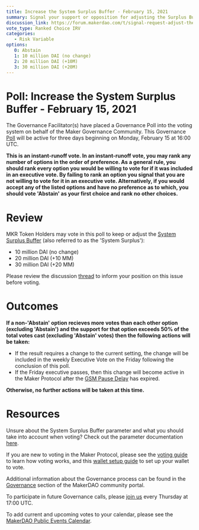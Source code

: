 ```yaml
---
title: Increase the System Surplus Buffer - February 15, 2021
summary: Signal your support or opposition for adjusting the Surplus Buffer 
discussion_link: https://forum.makerdao.com/t/signal-request-adjust-the-surplus-buffer-2021-2/6250/1
vote_type: Ranked Choice IRV
categories:
   - Risk Variable
options:
   0: Abstain
   1: 10 million DAI (no change)
   2: 20 million DAI (+10M)
   3: 30 million DAI (+20M)
---
```

# Poll: Increase the System Surplus Buffer - February 15, 2021

The Governance Facilitator(s) have placed a Governance Poll into the voting system on behalf of the Maker Governance Community. This Governance [Poll](https://community-development.makerdao.com/en/learn/governance/on-chain-gov) will be active for three days beginning on Monday, February 15 at 16:00 UTC.

**This is an instant-runoff vote. In an instant-runoff vote, you may rank any number of options in the order of preference. As a general rule, you should rank every option you would be willing to vote for if it was included in an executive vote. By failing to rank an option you signal that you are not willing to vote for it in an executive vote. Alternatively, if you would accept any of the listed options and have no preference as to which, you should vote 'Abstain' as your first choice and rank no other choices.**

# Review

MKR Token Holders may vote in this poll to keep or adjust the  [System Surplus Buffer](https://community-development.makerdao.com/en/learn/governance/param-system-surplus-buffer) (also referred to as the 'System Surplus'):
* 10 million DAI (no change)
* 20 million DAI (+10 MM)
* 30 million DAI (+20 MM)

Please review the discussion [thread](https://forum.makerdao.com/t/signal-request-adjust-the-surplus-buffer-2021-2/6250) to inform your position on this issue before voting.

# Outcomes

**If a non-'Abstain' option recieves more votes than each other option (excluding 'Abstain') and the support for that option exceeds 50% of the total votes cast (excluding 'Abstain' votes) then the following actions will be taken:**
* If the result requires a change to the current setting, the change will be included in the weekly Executive Vote on the Friday following the conclusion of this poll.
* If the Friday executive passes, then this change will become active in the Maker Protocol after the [GSM Pause Delay](https://community-development.makerdao.com/en/learn/governance/param-gsm-pause-delay) has expired.

**Otherwise, no further actions will be taken at this time.**

# Resources

Unsure about the System Surplus Buffer parameter and what you should take into account when voting? Check out the parameter documentation [here](https://community-development.makerdao.com/en/learn/governance/param-system-surplus-buffer).

If you are new to voting in the Maker Protocol, please see the [voting guide](https://community-development.makerdao.com/en/learn/governance/how-voting-works/) to learn how voting works, and this [wallet setup guide](https://community-development.makerdao.com/en/learn/governance/voting-setup/) to set up your wallet to vote.

Additional information about the Governance process can be found in the [Governance](https://community-development.makerdao.com/en/learn/governance) section of the MakerDAO community portal.

To participate in future Governance calls, please [join us](https://github.com/makerdao/community/tree/master/governance/governance-and-risk-meetings) every Thursday at 17:00 UTC.

To add current and upcoming votes to your calendar, please see the [MakerDAO Public Events Calendar](https://calendar.google.com/calendar/embed?src=makerdao.com_3efhm2ghipksegl009ktniomdk%40group.calendar.google.com&ctz=UTC&mode=week&showCalendars=0&showPrint=0).

